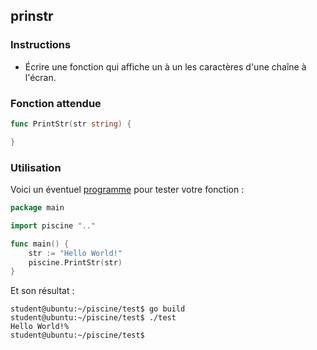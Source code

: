 ## prinstr

### Instructions

- Écrire une fonction qui affiche un à un les caractères d'une chaîne à l'écran.

### Fonction attendue

```go
func PrintStr(str string) {

}
```

### Utilisation

Voici un éventuel [programme](TODO-LINK) pour tester votre fonction :

```go
package main

import piscine ".."

func main() {
	str := "Hello World!"
	piscine.PrintStr(str)
}
```

Et son résultat :

```console
student@ubuntu:~/piscine/test$ go build
student@ubuntu:~/piscine/test$ ./test
Hello World!%
student@ubuntu:~/piscine/test$
```
